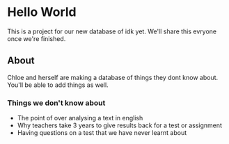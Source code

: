 # Hello World

This is a project for our new database of idk yet. We'll share this evryone once we're finished.

## About

Chloe and herself are making a database of things they dont know about. You'll be able to add things as well.

### Things we don't know about

- The point of over analysing a text in english
- Why teachers take 3 years to give results back for a test or assignment
- Having questions on a test that we have never learnt about
